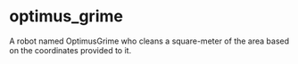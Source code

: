 # optimus_grime
A robot named OptimusGrime who cleans a square-meter of the area based on the coordinates provided to it.
